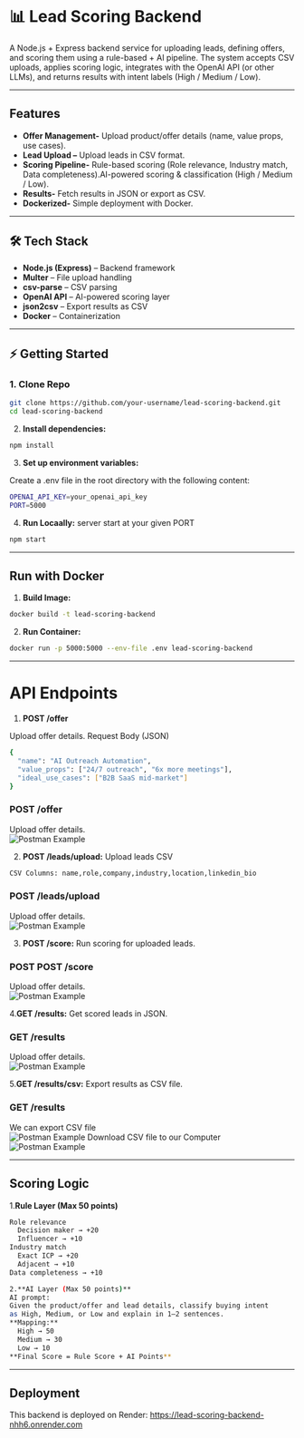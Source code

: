 # 📊 Lead Scoring Backend

A Node.js + Express backend service for uploading leads, defining offers, and scoring them using a rule-based + AI pipeline.
The system accepts CSV uploads, applies scoring logic, integrates with the OpenAI API (or other LLMs), and returns results with intent labels (High / Medium / Low).

---

##  Features
- **Offer Management-** Upload product/offer details (name, value props, use cases).
- **Lead Upload –** Upload leads in CSV format.
- **Scoring Pipeline-** Rule-based scoring (Role relevance, Industry match, Data completeness).AI-powered scoring & classification (High / Medium / Low).
- **Results-** Fetch results in JSON or export as CSV.
- **Dockerized-** Simple deployment with Docker.

---

## 🛠 Tech Stack
- **Node.js (Express)** – Backend framework  
- **Multer** – File upload handling  
- **csv-parse** – CSV parsing  
- **OpenAI API** – AI-powered scoring layer
- **json2csv** – Export results as CSV
- **Docker** – Containerization  

---

## ⚡ Getting Started

### 1. Clone Repo
```bash
git clone https://github.com/your-username/lead-scoring-backend.git
cd lead-scoring-backend
```
2. **Install dependencies:**

```bash
npm install
```
3. **Set up environment variables:**

Create a .env file in the root directory with the following content:
```bash
OPENAI_API_KEY=your_openai_api_key
PORT=5000
```


4. **Run Locaally:**
server start at your given PORT
```bash
npm start
```
---

## Run with Docker
1. **Build Image:**
```bash
docker build -t lead-scoring-backend 
```
2. **Run Container:**
```bash
docker run -p 5000:5000 --env-file .env lead-scoring-backend
```
---
# API Endpoints
1. **POST /offer**

Upload offer details.
Request Body (JSON)
```bash
{
  "name": "AI Outreach Automation",
  "value_props": ["24/7 outreach", "6x more meetings"],
  "ideal_use_cases": ["B2B SaaS mid-market"]
}
```
### POST /offer
Upload offer details.  
![Postman Example](https://res.cloudinary.com/vijayvaddi/image/upload/Screenshot_from_2025-09-19_10-39-37_lqycco.png)



2. **POST /leads/upload:**
Upload leads CSV
```bash
CSV Columns: name,role,company,industry,location,linkedin_bio
```
### POST /leads/upload
Upload offer details.  
![Postman Example](https://res.cloudinary.com/vijayvaddi/image/upload/Screenshot_from_2025-09-19_10-48-42_etluk0.png)



3. **POST /score:**
Run scoring for uploaded leads.

### POST POST /score
Upload offer details.  
![Postman Example](https://res.cloudinary.com/vijayvaddi/image/upload/Screenshot_from_2025-09-19_10-51-18_wtnaif.png)


4.**GET /results:**
Get scored leads in JSON.

### GET /results
Upload offer details.  
![Postman Example](https://res.cloudinary.com/vijayvaddi/image/upload/Screenshot_from_2025-09-19_11-16-18_g1cclo.png)


5.**GET /results/csv:**
Export results as CSV file.
### GET /results
We can export CSV file  
![Postman Example](https://res.cloudinary.com/vijayvaddi/image/upload/Screenshot_from_2025-09-19_10-55-48_auagjm.png)
Download CSV file to our Computer
![Postman Example](https://res.cloudinary.com/vijayvaddi/image/upload/Screenshot_from_2025-09-19_10-58-20_eyyhlt.png)

---
## Scoring Logic
1.**Rule Layer (Max 50 points)**
```bash
Role relevance
  Decision maker → +20
  Influencer → +10
Industry match
  Exact ICP → +20
  Adjacent → +10
Data completeness → +10

2.**AI Layer (Max 50 points)**
AI prompt:
Given the product/offer and lead details, classify buying intent 
as High, Medium, or Low and explain in 1–2 sentences.
**Mapping:**
  High → 50
  Medium → 30
  Low → 10
**Final Score = Rule Score + AI Points**
```
---

## Deployment
This backend is deployed on Render:
https://lead-scoring-backend-nhh6.onrender.com

